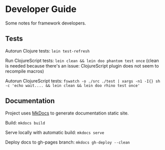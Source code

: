 # Developer Guide
Some notes for framework developers.

## Tests

Autorun Clojure tests: `lein test-refresh`

Run ClojureScript tests: `lein clean && lein doo phantom test once`
(clean is needed because there's an issue: ClojureScript plugin does not seem to recompile macros)

Autorun ClojureScript tests: `fswatch -o ./src ./test | xargs -n1 -I{} sh -c 'echo wait.... && lein clean && lein doo rhino test once'`

## Documentation

Project uses [MkDocs](http://www.mkdocs.org/) to generate documentation static site.

Build: `mkdocs build`

Serve locally with automatic build: `mkdocs serve`

Deploy docs to gh-pages branch: `mkdocs gh-deploy --clean`